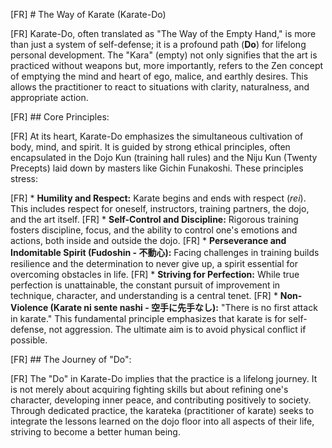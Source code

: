 [FR] # The Way of Karate (Karate-Do)

[FR] Karate-Do, often translated as "The Way of the Empty Hand," is more than just a system of self-defense; it is a profound path (**Do**) for lifelong personal development. The "Kara" (empty) not only signifies that the art is practiced without weapons but, more importantly, refers to the Zen concept of emptying the mind and heart of ego, malice, and earthly desires. This allows the practitioner to react to situations with clarity, naturalness, and appropriate action.

[FR] ## Core Principles:

[FR] At its heart, Karate-Do emphasizes the simultaneous cultivation of body, mind, and spirit. It is guided by strong ethical principles, often encapsulated in the Dojo Kun (training hall rules) and the Niju Kun (Twenty Precepts) laid down by masters like Gichin Funakoshi. These principles stress:

[FR] *   **Humility and Respect:** Karate begins and ends with respect (_rei_). This includes respect for oneself, instructors, training partners, the dojo, and the art itself.
[FR] *   **Self-Control and Discipline:** Rigorous training fosters discipline, focus, and the ability to control one's emotions and actions, both inside and outside the dojo.
[FR] *   **Perseverance and Indomitable Spirit (Fudoshin - 不動心):** Facing challenges in training builds resilience and the determination to never give up, a spirit essential for overcoming obstacles in life.
[FR] *   **Striving for Perfection:** While true perfection is unattainable, the constant pursuit of improvement in technique, character, and understanding is a central tenet.
[FR] *   **Non-Violence (Karate ni sente nashi - 空手に先手なし):** "There is no first attack in karate." This fundamental principle emphasizes that karate is for self-defense, not aggression. The ultimate aim is to avoid physical conflict if possible.

[FR] ## The Journey of "Do":

[FR] The "Do" in Karate-Do implies that the practice is a lifelong journey. It is not merely about acquiring fighting skills but about refining one's character, developing inner peace, and contributing positively to society. Through dedicated practice, the karateka (practitioner of karate) seeks to integrate the lessons learned on the dojo floor into all aspects of their life, striving to become a better human being. 
